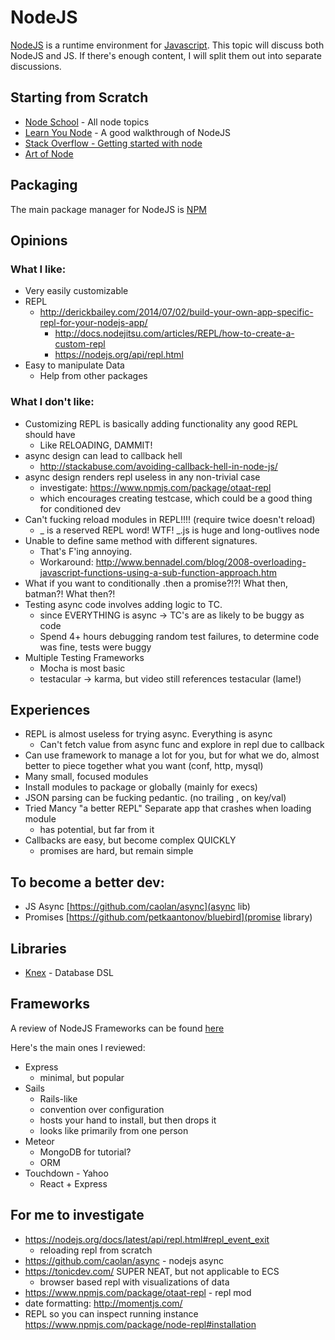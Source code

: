 # NodeJS

[NodeJS](https://nodejs.org) is a runtime environment for [Javascript](https://en.wikipedia.org/wiki/JavaScript).  This topic will discuss both NodeJS and JS.  If there's enough content, I will split them out into separate discussions.

## Starting from Scratch

* [Node School](http://nodeschool.io) - All node topics
* [Learn You Node](https://github.com/workshopper/learnyounode) - A good walkthrough of NodeJS
* [Stack Overflow - Getting started with node](http://stackoverflow.com/questions/2353818/how-do-i-get-started-with-node-js)
* [Art of Node](https://github.com/maxogden/art-of-node)
	
## Packaging

The main package manager for NodeJS is [NPM](https://www.npmjs.com/)

## Opinions

### What I like:
* Very easily customizable
* REPL
  * http://derickbailey.com/2014/07/02/build-your-own-app-specific-repl-for-your-nodejs-app/
	* http://docs.nodejitsu.com/articles/REPL/how-to-create-a-custom-repl
	* https://nodejs.org/api/repl.html
* Easy to manipulate Data 
  * Help from other packages

### What I don't like:
* Customizing REPL is basically adding functionality any good REPL should have
  * Like RELOADING, DAMMIT!
* async design can lead to callback hell
	* http://stackabuse.com/avoiding-callback-hell-in-node-js/
* async design renders repl useless in any non-trivial case
	* investigate: https://www.npmjs.com/package/otaat-repl
	* which encourages creating testcase, which could be a good thing for conditioned dev
* Can't fucking reload modules in REPL!!!! (require twice doesn't reload)
	* _ is a reserved REPL word!  WTF!  _.js is huge and long-outlives node
* Unable to define same method with different signatures.  
	* That's F'ing annoying.
	* Workaround:  http://www.bennadel.com/blog/2008-overloading-javascript-functions-using-a-sub-function-approach.htm
* What if you want to conditionally .then a promise?!?!  What then, batman?!  What then?!
* Testing async code involves adding logic to TC.
	* since EVERYTHING is async -> TC's are as likely to be buggy as code
	* Spend 4+ hours debugging random test failures, to determine code was fine, tests were buggy
* Multiple Testing Frameworks
  * Mocha is most basic
  * testacular -> karma, but video still references testacular (lame!)

## Experiences
* REPL is almost useless for trying async.  Everything is async
	* Can't fetch value from async func and explore in repl due to callback
* Can use framework to manage a lot for you, but for what we do, almost better to piece together what you want (conf, http, mysql)
* Many small, focused modules 
* Install modules to package or globally (mainly for execs)
* JSON parsing can be fucking pedantic.  (no trailing , on key/val)
* Tried Mancy "a better REPL"  Separate app that crashes when loading module
  * has potential, but far from it
* Callbacks are easy, but become complex QUICKLY
	* promises are hard, but remain simple

## To become a better dev:
* JS Async
  [https://github.com/caolan/async](async lib)
* Promises
  [https://github.com/petkaantonov/bluebird](promise library)
  

## Libraries
* [Knex](http://knexjs.org) - Database DSL

## Frameworks

A review of NodeJS Frameworks can be found [here](http://nodeframework.com/)

Here's the main ones I reviewed:
* Express
  * minimal, but popular
* Sails
  * Rails-like
  * convention over configuration
  * hosts your hand to install, but then drops it
  * looks like primarily from one person
* Meteor
  * MongoDB for tutorial?  
  * ORM
* Touchdown - Yahoo
  * React + Express
  
## For me to investigate
* https://nodejs.org/docs/latest/api/repl.html#repl_event_exit 
	* reloading repl from scratch
* https://github.com/caolan/async - nodejs async
* https://tonicdev.com/  SUPER NEAT, but not applicable to ECS
	* browser based repl with visualizations of data
* https://www.npmjs.com/package/otaat-repl - repl mod
* date formatting: http://momentjs.com/
* REPL so you can inspect running instance https://www.npmjs.com/package/node-repl#installation


